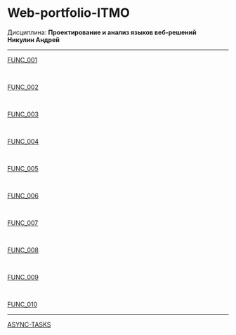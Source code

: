 # Web-portfolio-ITMO
Дисциплина: <b>Проектирование и анализ языков веб-решений</b>
<br>
<b>Никулин Андрей</b>
<br>
<hr>
<p><a href="https://kodaktor.ru/task_func_c0eae">FUNC_001</a></p>
<br>
<p><a href="https://kodaktor.ru/func_d6511">FUNC_002</a></p>
<br>
<p><a href="https://kodaktor.ru/func_0968f">FUNC_003</a></p>
<br>
<p><a href="https://kodaktor.ru/func_385ca">FUNC_004</a></p>
<br>
<p><a href="https://kodaktor.ru/func_8f230">FUNC_005</a></p>
<br>
<p><a href="https://kodaktor.ru/func_a0a2a">FUNC_006</a></p>
<br>
<p><a href="https://kodaktor.ru/func_e2fb7">FUNC_007</a></p>
<br>
<p><a href="https://kodaktor.ru/func_32ab3">FUNC_008</a></p>
<br>
<p><a href="https://kodaktor.ru/func_0059a">FUNC_009</a></p>
<br>
<p><a href="https://kodaktor.ru/func_82b68">FUNC_010</a></p>  
<hr>
<p><a href="">ASYNC-TASKS</a></p>  

